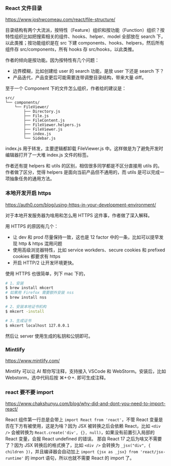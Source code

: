 ### React 文件目录
https://www.joshwcomeau.com/react/file-structure/

目录结构有两个大流派，按特性（Feature）组织和按功能（Function）组织？按特性组织比如把搜索相关的组件、hooks、helper、model 全部放在 search 下，以此类推；按功能组织是在 src 下建 components、hooks、helpers，然后所有组件存 src/components，所有 hooks 存 src/hooks，以此类推。

作者的倾向是按功能。因为按特性有几个问题：
- 边界模糊，比如创建给 user 的 search 功能，是放 user 下还是 search 下？
- 产品迭代，产品变更后可能需要连带调整目录结构，带来大量 diff。

至于一个 Component 下的文件怎么组织，作者给的建议是：
```
src/
└── components/
    └── FileViewer/
        ├── Directory.js
        ├── File.js
        ├── FileContent.js
        ├── FileViewer.helpers.js
        ├── FileViewer.js
        ├── index.js
        └── Sidebar.js
```
index.js 用于转发，主要逻辑都卸载 FileViewer.js 中。这样做是为了避免开发时编辑器打开了一大堆 index.js 文件的标签。

作者还有提 helpers 和 utils 的区别，相信很多同学都是不区分直接用 utils 的。作者做了区分，觉得 helpers 是面向当前产品但不通用的，而 utils 是可以完成一项抽象任务的通用方法。


### 本地开发开启 https
https://auth0.com/blog/using-https-in-your-development-environment/

对于本地开发服务器为啥用和怎么用 HTTPS 这件事，作者做了深入解释。

用 HTTPS 的原因有几个：
- 让 dev 和 prod 尽量保持一致，这也是 12 factor 中的一条，比如可以提早发现 http & https 混用问题
- 使用高级浏览器特性，比如 service workders、secure cookies 和 prefixed cookies 都要求有 https
- 开启 HTTP/2 让开发环境更快。

使用 HTTPS 也很简单，列下 mac 下的，
```bash
# 1、安装
$ brew install mkcert
# 如果用 Firefox 需要额外安装 nss
$ brew install nss

# 2、安装本地证书机构
$ mkcert -install

# 3、生成证书
$ mkcert localhost 127.0.0.1
```
然后让 server 使用生成的私钥和公钥即可。

### Mintlify
https://www.mintlify.com/

Mintlify 可以让 AI 帮你写注释，支持接入 VSCode 和 WebStorm。安装后，比如 Webstorm，选中代码后按 ⌘+⇧+. 即可生成注释。

### react 要不要 import
https://www.chakshunyu.com/blog/why-did-and-dont-you-need-to-import-react/

React 组件第一行总是会带上 `import React from 'react'`，不管 React 变量是否在下方有被使用，这是为啥？因为 JSX 被转换之后会依赖 React，比如 `<div />` 会被转换为 `React.create('div', {}, null)`，如果没有前置引入局部的 React 变量，会报 React undefined 的错误。
那自 React 17 之后为啥又不需要了？因为 JSX 转换后的格式换了，比如 `<div />` 会转换为 `_jsx("div", { children })`，并且编译器会自动加上 `import {jsx as _jsx} from 'react/jsx-runtime'` 的 import 语句，所以也就不需要 React 的 import 了。 
